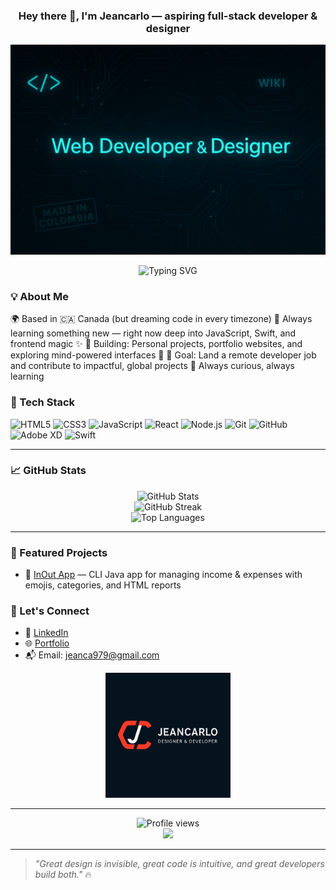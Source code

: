 
<h3 align="center">Hey there 👋, I'm Jeancarlo — aspiring full-stack developer & designer</h3>

![ChatGPT Image Jul 3, 2025 at 09_53_21 PM](https://github.com/jeanvq/jeanvq/blob/main/ChatGPT%20Image%20Jul%2010,%202025%20at%2007_06_30%20PM.png?raw=true)

<p align="center">
  <img src="https://readme-typing-svg.demolab.com?font=Fira+Code&weight=600&size=22&pause=1000&color=F75C4E&center=true&vCenter=true&width=440&lines=Building+cool+web+projects...;Learning+every+day!;Let%E2%80%99s+connect+%F0%9F%91%8D" alt="Typing SVG" />
</p>




### 💡 About Me

🌍 Based in 🇨🇦 Canada (but dreaming code in every timezone)
🌱 Always learning something new — right now deep into JavaScript, Swift, and frontend magic ✨
🔭 Building: Personal projects, portfolio websites, and exploring mind-powered interfaces 🤯
🎯 Goal: Land a remote developer job and contribute to impactful, global projects
🧠 Always curious, always learning


### 🧰 Tech Stack

![HTML5](https://img.shields.io/badge/-HTML5-E34F26?style=flat&logo=html5&logoColor=white)
![CSS3](https://img.shields.io/badge/-CSS3-1572B6?style=flat&logo=css3)
![JavaScript](https://img.shields.io/badge/-JavaScript-F7DF1E?style=flat&logo=javascript&logoColor=000)
![React](https://img.shields.io/badge/-React-61DAFB?style=flat&logo=react)
![Node.js](https://img.shields.io/badge/-Node.js-339933?style=flat&logo=node.js)
![Git](https://img.shields.io/badge/-Git-F05032?style=flat&logo=git)
![GitHub](https://img.shields.io/badge/-GitHub-181717?style=flat&logo=github)
![Adobe XD](https://img.shields.io/badge/-AdobeXD-FF61F6?style=flat&logo=adobe-xd)
![Swift](https://img.shields.io/badge/-Swift-FA7343?style=flat&logo=swift&logoColor=white)




---

### 📈 GitHub Stats

<p align="center">
  <img src="https://github-readme-stats.vercel.app/api?username=jeanvq&show_icons=true&theme=radical" alt="GitHub Stats" />
  <br />
  <img src="https://github-readme-streak-stats.herokuapp.com/?user=jeanvq&theme=radical" alt="GitHub Streak" />
  <br />
  <img src="https://github-readme-stats.vercel.app/api/top-langs/?username=jeanvq&layout=compact&theme=radical" alt="Top Languages" />
</p>

---

### 🚀 Featured Projects

- 🧾 [InOut App](https://github.com/jeanvq/InOut_App) — CLI Java app for managing income & expenses with emojis, categories, and HTML reports


### 🤝 Let's Connect

- 💼 [LinkedIn](https://www.linkedin.com/in/jeancarlo-ricardo-392b4a365/)
- 🌐 [Portfolio](https://tu-portfolio.com)
- 📬 Email: jeanca979@gmail.com


<p align="center">
  <img src="https://github.com/jeanvq/jeanvq/raw/main/jeancarlo_logo_tech_shine.gif" width="200" alt="Logo con efecto tecnológico" />
</p>


---

<p align="center">
  <img src="https://komarev.com/ghpvc/?username=jeanvq&label=Profile+Views&color=orange&style=flat" alt="Profile views" />
  <br />
  <img src="https://media.giphy.com/media/qgQUggAC3Pfv687qPC/giphy.gif" width="400" />
</p>

---

> _"Great design is invisible, great code is intuitive, and great developers build both."_ 🔥





